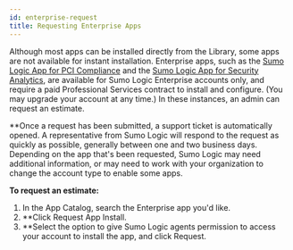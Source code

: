 ```yaml
---
id: enterprise-request
title: Requesting Enterprise Apps
---
```



Although most apps can be installed directly from the Library, some apps are not available for instant installation. Enterprise apps, such as the [Sumo Logic App for PCI Compliance](https://help.sumologic.com/07Sumo-Logic-Apps/26Apps_for_Sumo/PCI_Compliance_through_Professional_Services) and the [Sumo Logic App for Security Analytics](https://help.sumologic.com/07Sumo-Logic-Apps/26Apps_for_Sumo/Security_Analytics_App), are available for Sumo Logic Enterprise accounts only, and require a paid Professional Services contract to install and configure. (You may upgrade your account at any time.) In these instances, an admin can request an estimate.

**Once a request has been submitted, a support ticket is automatically opened. A representative from Sumo Logic will respond to the request as quickly as possible, generally between one and two business days. Depending on the app that's been requested, Sumo Logic may need additional information, or may need to work with your organization to change the account type to enable some apps.

**To request an estimate:**

1. In the App Catalog, search the Enterprise app you'd like.
2. **Click Request App Install.
3. **Select the option to give Sumo Logic agents permission to access your account to install the app, and click Request.
